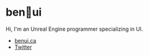 # ben🌱ui

Hi, I'm an Unreal Engine programmer specializing in UI.

- [benui.ca](https://benui.ca/?utm_medium=social&utm_source=GitHub)
- [Twitter](https://twitter.com/_benui)

